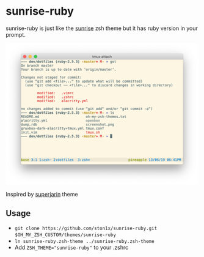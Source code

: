 # sunrise-ruby
sunrise-ruby is just like the [sunrise](https://github.com/robbyrussell/oh-my-zsh/blob/master/themes/sunrise.zsh-theme) zsh theme but it has ruby version in your prompt.

![](screenshot.png)

Inspired by [superjarin](https://github.com/robbyrussell/oh-my-zsh/blob/master/themes/superjarin.zsh-theme) theme

## Usage
- `git clone https://github.com/ston1x/sunrise-ruby.git $OH_MY_ZSH_CUSTOM/themes/sunrise-ruby`
- `ln sunrise-ruby.zsh-theme ../sunrise-ruby.zsh-theme`
- Add `ZSH_THEME="sunrise-ruby"` to your .zshrc
